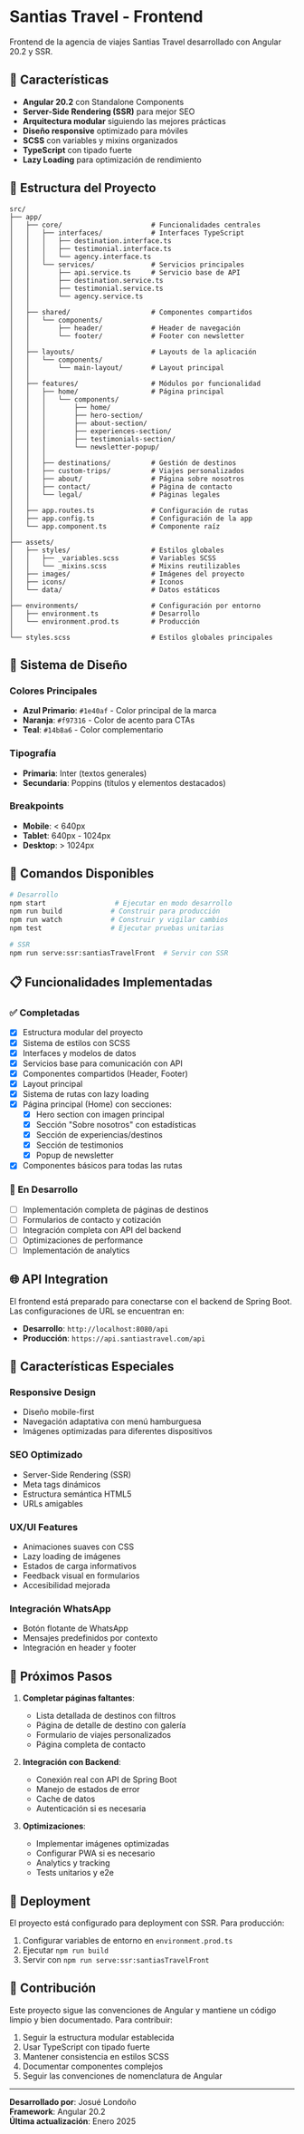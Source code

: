 # Santias Travel - Frontend

Frontend de la agencia de viajes Santias Travel desarrollado con Angular 20.2 y SSR.

## 🚀 Características

- **Angular 20.2** con Standalone Components
- **Server-Side Rendering (SSR)** para mejor SEO
- **Arquitectura modular** siguiendo las mejores prácticas
- **Diseño responsive** optimizado para móviles
- **SCSS** con variables y mixins organizados
- **TypeScript** con tipado fuerte
- **Lazy Loading** para optimización de rendimiento

## 📁 Estructura del Proyecto

```
src/
├── app/
│   ├── core/                      # Funcionalidades centrales
│   │   ├── interfaces/            # Interfaces TypeScript
│   │   │   ├── destination.interface.ts
│   │   │   ├── testimonial.interface.ts
│   │   │   └── agency.interface.ts
│   │   └── services/              # Servicios principales
│   │       ├── api.service.ts     # Servicio base de API
│   │       ├── destination.service.ts
│   │       ├── testimonial.service.ts
│   │       └── agency.service.ts
│   │
│   ├── shared/                    # Componentes compartidos
│   │   └── components/
│   │       ├── header/            # Header de navegación
│   │       └── footer/            # Footer con newsletter
│   │
│   ├── layouts/                   # Layouts de la aplicación
│   │   └── components/
│   │       └── main-layout/       # Layout principal
│   │
│   ├── features/                  # Módulos por funcionalidad
│   │   ├── home/                  # Página principal
│   │   │   └── components/
│   │   │       ├── home/
│   │   │       ├── hero-section/
│   │   │       ├── about-section/
│   │   │       ├── experiences-section/
│   │   │       ├── testimonials-section/
│   │   │       └── newsletter-popup/
│   │   │
│   │   ├── destinations/          # Gestión de destinos
│   │   ├── custom-trips/          # Viajes personalizados
│   │   ├── about/                 # Página sobre nosotros
│   │   ├── contact/               # Página de contacto
│   │   └── legal/                 # Páginas legales
│   │
│   ├── app.routes.ts              # Configuración de rutas
│   ├── app.config.ts              # Configuración de la app
│   └── app.component.ts           # Componente raíz
│
├── assets/
│   ├── styles/                    # Estilos globales
│   │   ├── _variables.scss        # Variables SCSS
│   │   └── _mixins.scss           # Mixins reutilizables
│   ├── images/                    # Imágenes del proyecto
│   ├── icons/                     # Iconos
│   └── data/                      # Datos estáticos
│
├── environments/                  # Configuración por entorno
│   ├── environment.ts             # Desarrollo
│   └── environment.prod.ts        # Producción
│
└── styles.scss                    # Estilos globales principales
```

## 🎨 Sistema de Diseño

### Colores Principales
- **Azul Primario**: `#1e40af` - Color principal de la marca
- **Naranja**: `#f97316` - Color de acento para CTAs
- **Teal**: `#14b8a6` - Color complementario

### Tipografía
- **Primaria**: Inter (textos generales)
- **Secundaria**: Poppins (títulos y elementos destacados)

### Breakpoints
- **Mobile**: < 640px
- **Tablet**: 640px - 1024px
- **Desktop**: > 1024px

## 🔧 Comandos Disponibles

```bash
# Desarrollo
npm start                 # Ejecutar en modo desarrollo
npm run build            # Construir para producción
npm run watch            # Construir y vigilar cambios
npm test                 # Ejecutar pruebas unitarias

# SSR
npm run serve:ssr:santiasTravelFront  # Servir con SSR
```

## 📋 Funcionalidades Implementadas

### ✅ Completadas
- [x] Estructura modular del proyecto
- [x] Sistema de estilos con SCSS
- [x] Interfaces y modelos de datos
- [x] Servicios base para comunicación con API
- [x] Componentes compartidos (Header, Footer)
- [x] Layout principal
- [x] Sistema de rutas con lazy loading
- [x] Página principal (Home) con secciones:
  - [x] Hero section con imagen principal
  - [x] Sección "Sobre nosotros" con estadísticas
  - [x] Sección de experiencias/destinos
  - [x] Sección de testimonios
  - [x] Popup de newsletter
- [x] Componentes básicos para todas las rutas

### 🚧 En Desarrollo
- [ ] Implementación completa de páginas de destinos
- [ ] Formularios de contacto y cotización
- [ ] Integración completa con API del backend
- [ ] Optimizaciones de performance
- [ ] Implementación de analytics

## 🌐 API Integration

El frontend está preparado para conectarse con el backend de Spring Boot. Las configuraciones de URL se encuentran en:

- **Desarrollo**: `http://localhost:8080/api`
- **Producción**: `https://api.santiastravel.com/api`

## 📱 Características Especiales

### Responsive Design
- Diseño mobile-first
- Navegación adaptativa con menú hamburguesa
- Imágenes optimizadas para diferentes dispositivos

### SEO Optimizado
- Server-Side Rendering (SSR)
- Meta tags dinámicos
- Estructura semántica HTML5
- URLs amigables

### UX/UI Features
- Animaciones suaves con CSS
- Lazy loading de imágenes
- Estados de carga informativos
- Feedback visual en formularios
- Accesibilidad mejorada

### Integración WhatsApp
- Botón flotante de WhatsApp
- Mensajes predefinidos por contexto
- Integración en header y footer

## 🎯 Próximos Pasos

1. **Completar páginas faltantes**:
   - Lista detallada de destinos con filtros
   - Página de detalle de destino con galería
   - Formulario de viajes personalizados
   - Página completa de contacto

2. **Integración con Backend**:
   - Conexión real con API de Spring Boot
   - Manejo de estados de error
   - Cache de datos
   - Autenticación si es necesaria

3. **Optimizaciones**:
   - Implementar imágenes optimizadas
   - Configurar PWA si es necesario
   - Analytics y tracking
   - Tests unitarios y e2e

## 🚀 Deployment

El proyecto está configurado para deployment con SSR. Para producción:

1. Configurar variables de entorno en `environment.prod.ts`
2. Ejecutar `npm run build`
3. Servir con `npm run serve:ssr:santiasTravelFront`

## 🤝 Contribución

Este proyecto sigue las convenciones de Angular y mantiene un código limpio y bien documentado. Para contribuir:

1. Seguir la estructura modular establecida
2. Usar TypeScript con tipado fuerte
3. Mantener consistencia en estilos SCSS
4. Documentar componentes complejos
5. Seguir las convenciones de nomenclatura de Angular

---

**Desarrollado por**: Josué Londoño  
**Framework**: Angular 20.2  
**Última actualización**: Enero 2025